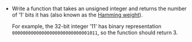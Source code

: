 - Write a function that takes an unsigned integer and returns the number of ’1' bits it has (also known as the [Hamming weight](http://en.wikipedia.org/wiki/Hamming_weight)).

  For example, the 32-bit integer ’11' has binary representation `00000000000000000000000000001011`, so the function should return 3.